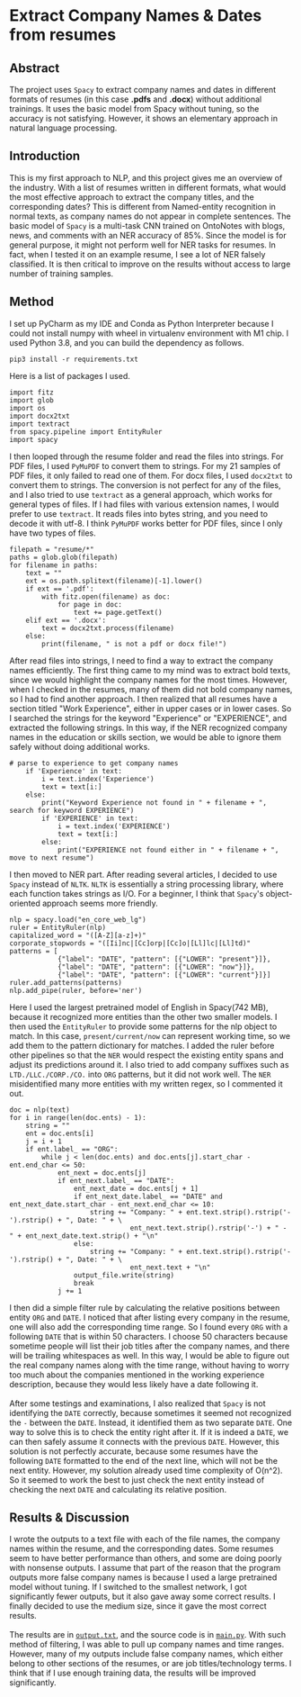 # Extract Company Names & Dates from resumes
## Abstract
The project uses `Spacy` to extract company names and dates
in different formats of resumes (in this case **.pdfs** and **.docx**) 
without additional trainings. It uses the basic model from Spacy without
tuning, so the accuracy is not satisfying. However, it shows an elementary
approach in natural language processing.
## Introduction
This is my first approach to NLP, and this project gives me an overview
of the industry. With a list of resumes written in different formats,
what would the most effective approach to extract the company titles,
and the corresponding dates? This is different from Named-entity recognition
in normal texts, as company names do not appear in complete sentences.
The basic model of `Spacy` is a multi-task CNN trained on OntoNotes with
blogs, news, and comments with an NER accuracy of 85%. Since the model
is for general purpose, it might not perform well for NER tasks for resumes.
In fact, when I tested it on an example resume, I see a lot of NER falsely
classified. It is then critical to improve on the results without access
to large number of training samples.
## Method
I set up PyCharm as my IDE and Conda as Python Interpreter because I could
not install numpy with wheel in virtualenv environment with M1 chip. I
used Python 3.8, and you can build the dependency as follows.
```
pip3 install -r requirements.txt
```
Here is a list of packages I used.
```python3
import fitz
import glob
import os
import docx2txt
import textract
from spacy.pipeline import EntityRuler
import spacy
```
I then looped through the resume folder and read the files into strings.
For PDF files, I used `PyMuPDF` to convert them to strings. For my 21 samples
of PDF files, it only failed to read one of them. For docx files, I used
`docx2txt` to convert them to strings. The conversion is not perfect for
any of the files, and I also tried to use `textract` as a general approach,
which works for general types of files. If I had files with various
extension names, I would prefer to use `textract`. It reads files into
bytes string, and you need to decode it with utf-8. I think `PyMuPDF`
works better for PDF files, since I only have two types of files. 
```python3
filepath = "resume/*"
paths = glob.glob(filepath)
for filename in paths:
    text = ""
    ext = os.path.splitext(filename)[-1].lower()
    if ext == '.pdf':
        with fitz.open(filename) as doc:
            for page in doc:
                text += page.getText()
    elif ext == '.docx':
        text = docx2txt.process(filename)
    else:
        print(filename, " is not a pdf or docx file!")
```
After read files into strings, I need to find a way to extract the
company names efficiently. The first thing came to my mind was to 
extract bold texts, since we would highlight the company names for
the most times. However, when I checked in the resumes, many of them
did not bold company names, so I had to find another approach. I then
realized that all resumes have a section titled "Work Experience", either
in upper cases or in lower cases. So I searched the strings for the keyword
"Experience" or "EXPERIENCE", and extracted the following strings. In
this way, if the NER recognized company names in the education or skills
section, we would be able to ignore them safely without doing additional
works.
```python3
# parse to experience to get company names
    if 'Experience' in text:
        i = text.index('Experience')
        text = text[i:]
    else:
        print("Keyword Experience not found in " + filename + ", search for keyword EXPERIENCE")
        if 'EXPERIENCE' in text:
            i = text.index('EXPERIENCE')
            text = text[i:]
        else:
            print("EXPERIENCE not found either in " + filename + ", move to next resume")
```
I then moved to NER part. After reading several articles, I decided to use
`Spacy` instead of `NLTK`. `NLTK` is essentially a string processing library, where
each function takes strings as I/O. For a beginner, I think that `Spacy`'s
object-oriented approach seems more friendly. 
```python3
nlp = spacy.load("en_core_web_lg")
ruler = EntityRuler(nlp)
capitalized_word = "([A-Z][a-z]+)"
corporate_stopwords = "([Ii]nc|[Cc]orp|[Cc]o|[Ll]lc|[Ll]td)"
patterns = [
            {"label": "DATE", "pattern": [{"LOWER": "present"}]},
            {"label": "DATE", "pattern": [{"LOWER": "now"}]},
            {"label": "DATE", "pattern": [{"LOWER": "current"}]}]
ruler.add_patterns(patterns)
nlp.add_pipe(ruler, before='ner')
```
Here I used the largest pretrained model of English in Spacy(742 MB), because
it recognized more entities than the other two smaller models. I then used
the `EntityRuler` to provide some patterns for the nlp object to match. In
this case, `present/current/now` can represent working time, so we add them
to the pattern dictionary for matches. I added the ruler before other pipelines
so that the `NER` would respect the existing entity spans and adjust its
predictions around it. I also tried to add company suffixes such as `LTD./LLC./CORP./CO.`
into `ORG` patterns, but it did not work well. The `NER` misidentified many
more entities with my written regex, so I commented it out.
```python3
doc = nlp(text)
for i in range(len(doc.ents) - 1):
    string = ""
    ent = doc.ents[i]
    j = i + 1
    if ent.label_ == "ORG":
        while j < len(doc.ents) and doc.ents[j].start_char - ent.end_char <= 50:
            ent_next = doc.ents[j]
            if ent_next.label_ == "DATE":
                ent_next_date = doc.ents[j + 1]
                if ent_next_date.label_ == "DATE" and ent_next_date.start_char - ent_next.end_char <= 10:
                    string += "Company: " + ent.text.strip().rstrip('-').rstrip() + ", Date: " + \
                              ent_next.text.strip().rstrip('-') + " - " + ent_next_date.text.strip() + "\n"
                else:
                    string += "Company: " + ent.text.strip().rstrip('-').rstrip() + ", Date: " + \
                              ent_next.text + "\n"
                output_file.write(string)
                break
            j += 1
```
I then did a simple filter rule by calculating the relative positions between
entity `ORG` and `DATE`. I noticed that after listing every company in the
resume, one will also add the corresponding time range. So I found every 
`ORG` with a following `DATE` that is within 50 characters. I choose 50
characters because sometime people will list their job titles after the
company names, and there will be trailing whitespaces as well. In this way,
I would be able to figure out the real company names along with the time
range, without having to worry too much about the companies mentioned in 
the working experience description, because they would less likely have a 
date following it.<br><br>
After some testings and examinations, I also realized that `Spacy` is not
identifying the `DATE` correctly, because sometimes it seemed not recognized
the `-` between the `DATE`. Instead, it identified them as two separate `DATE`.
One way to solve this is to check the entity right after it. If it is indeed
a `DATE`, we can then safely assume it connects with the previous `DATE`.
However, this solution is not perfectly accurate, because some resumes have
the following `DATE` formatted to the end of the next line, which will not be
the next entity. However, my solution already used time complexity of O(n^2).
So it seemed to work the best to just check the next entity instead of checking
the next `DATE` and calculating its relative position.
## Results & Discussion
I wrote the outputs to a text file with each of the file names, the
company names within the resume, and the corresponding dates. Some
resumes seem to have better performance than others, and some are doing
poorly with nonsense outputs. I assume that part of the reason that the
program outputs more false company names is because I used a large pretrained
model without tuning. If I switched to the smallest network, I got significantly
fewer outputs, but it also gave away some correct results. I finally decided
to use the medium size, since it gave the most correct results. <br><br>
The results are in [`output.txt`](https://github.com/barryyan0121/resume/blob/master/output.txt), 
and the source code is in [`main.py`](https://github.com/barryyan0121/resume/blob/master/main.py). 
With such method of filtering, I was able to pull up company names and time ranges.
However, many of my outputs include false company names, which either belong to
other sections of the resumes, or are job titles/technology terms. I think that
if I use enough training data, the results will be improved significantly.

